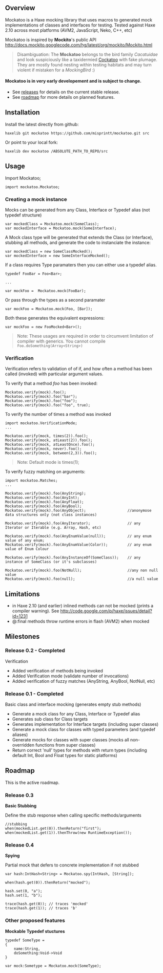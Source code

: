 ## Overview

Mockatoo is a Haxe mocking library that uses macros to generated mock
implementations of classes and interfaces for testing. Tested against Haxe 2.10 across most platforms (AVM2, JavaScript, Neko, C++, etc)

Mockatoo is inspired by **Mockito**'s public API <http://docs.mockito.googlecode.com/hg/latest/org/mockito/Mockito.html>



> Disambiguation: The **Mockatoo** belongs to the bird family *Cacatuidae* and look suspiciously like a taxidermied [Cockatoo](http://en.wikipedia.org/wiki/Cockatoo) with fake plumage. They are mostly found nesting within testing habitats and may turn violent if mistaken for a *MockingBird* :)


#### Mockatoo is in very early developement and is subject to change.

* See [releases](#releases) for details on the current stable release.
* See [roadmap](#roadmap) for more details on planned features.


## Installation

Install the latest directly from github:

	haxelib git mockatoo https://github.com/misprintt/mockatoo.git src

Or point to your local fork:

	haxelib dev mockatoo /ABSOLUTE_PATH_TO_REPO/src

## Usage

Import Mockatoo;

	import mockatoo.Mockatoo;

### Creating a mock instance

Mocks can be generated from any Class, Interface or Typedef alias (not typedef structure)

	var mockedClass = Mockatoo.mock(SomeClass);
	var mockedInterface = Mockatoo.mock(SomeInterface);

A Mock class type will be generated that extends the Class (or Interface), stubbing all methods, and generate the code to instanciate the instance:

	var mockedClass = new SomeClassMocked();
	var mockedInterface = new SomeInterfaceMocked();


If a class requires Type paramaters then you can either use a typedef alias.

	typedef FooBar = Foo<Bar>;

	...

	var mockFoo =  Mockatoo.mock(FooBar);

Or pass through the types as a second paramater

	var mockFoo = Mockatoo.mock(Foo, [Bar]);

Both these generates the equivalent expressions:

	var mockFoo = new FooMocked<Bar>();


> Note: These usages are required in order to circumvent limitation of compiler with generics. You cannot compile `Foo.doSomething(Array<String>)`


### Verification

Verification refers to validation of of if, and how often a method has been
called (invoked) with particular argument values.

To verify that a method *foo* has been invoked:

	Mockatoo.verify(mock).foo();
	Mockatoo.verify(mock).foo("bar");
	Mockatoo.verify(mock).foo("foo");
	Mockatoo.verify(mock).foo("foo", true);

To verify the number of times a method was invoked

	import mockatoo.VerificationMode;
	... 

	Mockatoo.verify(mock, times(2)).foo();
	Mockatoo.verify(mock, atLeast(2)).foo();
	Mockatoo.verify(mock, atLeastOnce).foo();
	Mockatoo.verify(mock, never).foo();
	Mockatoo.verify(mock, between(2,3)).foo();


> Note: Default mode is times(1);


To verify fuzzy matching on arguments:

	import mockatoo.Matches;
	...

	Mockatoo.verify(mock).foo(AnyString);
	Mockatoo.verify(mock).foo(AnyInt);
	Mockatoo.verify(mock).foo(AnyFloat);
	Mockatoo.verify(mock).foo(AnyBool);
	Mockatoo.verify(mock).foo(AnyObject); 					//anonymose data structures only (not class instances)

	Mockatoo.verify(mock).foo(AnyIterator); 				// any Iterator or Iterable (e.g. Array, Hash, etc)

	Mockatoo.verify(mock).foo(AnyEnumValue(null)); 			// any enum value of any enum;
	Mockatoo.verify(mock).foo(AnyEnumValue(Color)); 		// any enum value of Enum Colour

	Mockatoo.verify(mock).foo(AnyInstanceOf(SomeClass)); 	// any instance of SomeClass (or it's subclasses)

	Mockatoo.verify(mock).foo(NotNull);						//any non null value
	Mockatoo.verify(mock).foo(null);						//a null value


## Limitations

* in Haxe 2.10 (and earlier) inlined methods can not be mocked (prints a compiler warning). See <http://code.google.com/p/haxe/issues/detail?id=1231>
* @:final methods throw runtime errors in flash (AVM2) when mocked

## Milestones

### Release 0.2 - Completed

Verification

* Added verification of methods being invoked
* Added Verification mode (validate number of invocations)
* Added verification of fuzzy matches (AnyString, AnyBool, NotNull, etc)

### Release 0.1  - Completed

Basic class and interface mocking (generates empty stub methods)

* Generate a mock class for any Class, Interface or Typedef alias
* Generates sub class for Class targets
* Generates implementation for Interface targets (including super classes)
* Generate a mock class for classes with typed parameters  (and typedef aliases)
* Generate mocks for classes with super classes (mocks all non-overridden functions from super classes)
* Return correct 'null' types for methods with return types  (including default Int, Bool and Float types for static platforms) 


## Roadmap

This is the active roadmap.

### Release 0.3

**Basic Stubbing**

Define the stub response when calling specific methods/arguments

	//stubbing
	when(mockedList.get(0)).thenReturn("first");
	when(mockedList.get(1)).thenThrow(new RuntimeException());


### Release 0.4

**Spying**

Partial mock that defers to concrete implementation if not stubbed

	var hash:IntHash<String> = Mockatoo.spy(IntHash, [String]);

	when(hash.get(0)).thenReturn("mocked");

	hash.set(0, "a");
	hash.set(1, "b");

	trace(hash.get(0)); // traces 'mocked'
	trace(hash.get(1)); // traces 'b'



### Other proposed features

**Mockable Typedef stuctures**


	typedef SomeType = 
	{
		name:String,
		doSomething:Void->Void
	}

	var mock:Sometype = Mockatoo.mock(SomeType);




